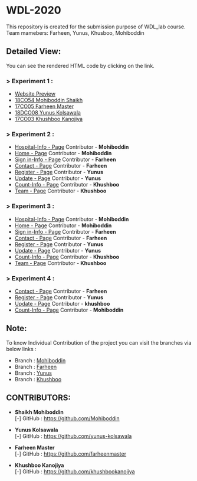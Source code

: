 # WDL-2020
This repository is created for the submission purpose of WDL_lab course. Team mamebers: Farheen, Yunus, Khusboo, Mohiboddin

## Detailed View:

You can see the rendered HTML code by clicking on the link.

### > Experiment 1 :

- <a href="https://github.com/Mohiboddin/WDL-2020/blob/master/Exp_1/website%20UI.pdf">Website Preview</a>
- <a href="https://github.com/Mohiboddin/WDL-2020/blob/master/Exp_1/18CO54_EXP1(WDL).pdf">18CO54 Mohiboddin Shaikh</a>
- <a href="https://github.com/farheenmaster/WDL-2020/blob/master/EXP_01/Farheen_Exp_01.pdf">17CO05 Farheen Master</a>
- <a href="https://github.com/yunus-kolsawala/WDL/blob/master/EXP%201/YUNUS%20EXP%201%20WDL.pdf">18DCO08 Yunus Kolsawala</a>
- <a href="https://github.com/khushbookanojiya/WDL-2020/blob/master/EXP_01/exp1.pdf">17CO03 Khushboo Kanojiya</a>




### > Experiment 2 :

- <a href="https://htmlpreview.github.io/?https://github.com/Mohiboddin/WDL-2020/blob/master/Exp_2/Hos_info.html">Hospital-Info - Page</a> Contributor - <b>Mohiboddin</b>
- <a href="https://htmlpreview.github.io/?https://github.com/Mohiboddin/WDL-2020/blob/master/Exp_2/index.html">Home - Page</a> Contributor - <b>Mohiboddin</b>
- <a href="https://htmlpreview.github.io/?https://github.com/farheenmaster/WDL-2020/blob/master/EXP_02/sign_in.html">Sign in-Info - Page</a> Contributor - <b>Farheen</b>
- <a href="https://htmlpreview.github.io/?https://github.com/farheenmaster/WDL-2020/blob/master/EXP_02/Contact.html">Contact - Page</a> Contributor - <b>Farheen</b>
- <a href="https://htmlpreview.github.io/?https://github.com/yunus-kolsawala/WDL/blob/master/EXP%202/Yunus/Register.html">Register - Page</a> Contributor - <b>Yunus</b>
- <a href="https://htmlpreview.github.io/?https://github.com/yunus-kolsawala/WDL/blob/master/EXP%202/Yunus/Update.html">Update - Page</a> Contributor - <b>Yunus</b>
- <a href="https://htmlpreview.github.io/?https://github.com/khushbookanojiya/WDL-2020/blob/master/EXP_02/Count_info.html">Count-Info - Page</a> Contributor - <b>Khushboo</b>
- <a href="https://htmlpreview.github.io/?https://github.com/khushbookanojiya/WDL-2020/blob/master/EXP_02/Team.html">Team - Page</a> Contributor - <b>Khushboo</b>


### > Experiment 3 :

- <a href="https://htmlpreview.github.io/?https://github.com/Mohiboddin/WDL-2020/blob/master/Exp_3/Hos_info.html">Hospital-Info - Page</a> Contributor - <b>Mohiboddin</b>
- <a href="https://htmlpreview.github.io/?https://raw.githubusercontent.com/Mohiboddin/WDL-2020/master/Exp_3/index.html">Home - Page</a> Contributor - <b>Mohiboddin</b>
- <a href="https://htmlpreview.github.io/?https://github.com/Mohiboddin/WDL-2020/blob/master/Exp_3/sign_in.html">Sign in-Info - Page</a> Contributor - <b>Farheen</b>
- <a href="https://htmlpreview.github.io/?https://github.com/Mohiboddin/WDL-2020/blob/master/Exp_3/Contact.html">Contact - Page</a> Contributor - <b>Farheen</b>
- <a href="https://htmlpreview.github.io/?https://github.com/Mohiboddin/WDL-2020/blob/master/Exp_3/Register.html">Register - Page</a> Contributor - <b>Yunus</b>
- <a href="https://htmlpreview.github.io/?https://github.com/Mohiboddin/WDL-2020/blob/master/Exp_3/Update.html">Update - Page</a> Contributor - <b>Yunus</b>
- <a href="https://htmlpreview.github.io/?https://github.com/Mohiboddin/WDL-2020/blob/master/Exp_3/Count_info.html">Count-Info - Page</a> Contributor - <b>Khushboo</b>
- <a href="https://htmlpreview.github.io/?https://github.com/Mohiboddin/WDL-2020/blob/master/Exp_3/Team.html">Team - Page</a> Contributor - <b>Khushboo</b>

### > Experiment 4 :

- <a href="https://htmlpreview.github.io/?https://github.com/Mohiboddin/WDL-2020/blob/master/Additional/experiment%204/Contact.html">Contact - Page</a> Contributor - <b>Farheen</b>
- <a href="https://htmlpreview.github.io/?https://github.com/Mohiboddin/WDL-2020/blob/master/Additional/experiment%204/Register.html">Register - Page</a> Contributor - <b>Yunus</b>
- <a href="https://htmlpreview.github.io/?https://github.com/Mohiboddin/WDL-2020/blob/master/Additional/experiment%204/Update.html">Update - Page</a> Contributor - <b>khushboo</b>
- <a href="https://htmlpreview.github.io/?https://github.com/Mohiboddin/WDL-2020/blob/master/Additional/experiment%204/Count_info.html">Count-Info - Page</a> Contributor - <b>Mohiboddin</b>






## Note:

To know Individual Contribution of the project you can visit the branches via below links :
- Branch : <a href="https://github.com/Mohiboddin/WDL-2020">Mohiboddin</a>
- Branch : <a href="https://github.com/farheenmaster/WDL-2020">Farheen</a>
- Branch : <a href="https://github.com/yunus-kolsawala/WDL">Yunus</a>
- Branch : <a href="https://github.com/khushbookanojiya/WDL-2020">Khushboo</a>




## CONTRIBUTORS:

- **Shaikh Mohiboddin**<br>
[-] GitHub : https://github.com/Mohiboddin

- **Yunus Kolsawala**<br>
[-] GitHub : https://github.com/yunus-kolsawala

- **Farheen Master**<br>
[-] GitHub : https://github.com/farheenmaster

- **Khushboo Kanojiya**<br>
[-] GitHub : https://github.com/khushbookanojiya

